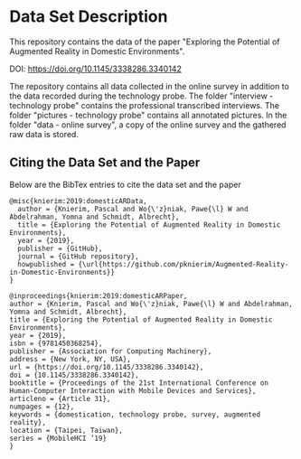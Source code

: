 # Data Set Description

This repository contains the data of the paper "Exploring the Potential of Augmented Reality in Domestic Environments".

DOI: https://doi.org/10.1145/3338286.3340142

The repository contains all data collected in the online survey in addition to the data recorded during the technology probe. The folder "interview - technology probe" contains the professional transcribed interviews. The folder "pictures - technology probe" contains all annotated pictures. In the folder "data - online survey", a copy of the online survey and the gathered raw data is stored.

## Citing the Data Set and the Paper

Below are the BibTex entries to cite the data set and the paper

```
@misc{knierim:2019:domesticARData,
  author = {Knierim, Pascal and Wo{\'z}niak, Pawe{\l} W and Abdelrahman, Yomna and Schmidt, Albrecht},
  title = {Exploring the Potential of Augmented Reality in Domestic Environments},
  year = {2019},
  publisher = {GitHub},
  journal = {GitHub repository},
  howpublished = {\url{https://github.com/pknierim/Augmented-Reality-in-Domestic-Environments}}
}
```

```
@inproceedings{knierim:2019:domesticARPaper,
author = {Knierim, Pascal and Wo{\'z}niak, Pawe{\l} W and Abdelrahman, Yomna and Schmidt, Albrecht},
title = {Exploring the Potential of Augmented Reality in Domestic Environments},
year = {2019},
isbn = {9781450368254},
publisher = {Association for Computing Machinery},
address = {New York, NY, USA},
url = {https://doi.org/10.1145/3338286.3340142},
doi = {10.1145/3338286.3340142},
booktitle = {Proceedings of the 21st International Conference on Human-Computer Interaction with Mobile Devices and Services},
articleno = {Article 31},
numpages = {12},
keywords = {domestication, technology probe, survey, augmented reality},
location = {Taipei, Taiwan},
series = {MobileHCI ’19}
}
```
